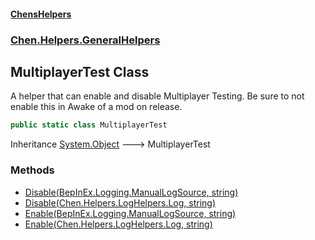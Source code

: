 #### [ChensHelpers](./index 'index')
### [Chen.Helpers.GeneralHelpers](./Chen-Helpers-GeneralHelpers 'Chen.Helpers.GeneralHelpers')
## MultiplayerTest Class
A helper that can enable and disable Multiplayer Testing. Be sure to not enable this in Awake of a mod on release.  
```csharp
public static class MultiplayerTest
```
Inheritance [System.Object](https://docs.microsoft.com/en-us/dotnet/api/System.Object 'System.Object') &#129106; MultiplayerTest  
### Methods
- [Disable(BepInEx.Logging.ManualLogSource, string)](./Chen-Helpers-GeneralHelpers-MultiplayerTest-Disable(BepInEx-Logging-ManualLogSource_string) 'Chen.Helpers.GeneralHelpers.MultiplayerTest.Disable(BepInEx.Logging.ManualLogSource, string)')
- [Disable(Chen.Helpers.LogHelpers.Log, string)](./Chen-Helpers-GeneralHelpers-MultiplayerTest-Disable(Chen-Helpers-LogHelpers-Log_string) 'Chen.Helpers.GeneralHelpers.MultiplayerTest.Disable(Chen.Helpers.LogHelpers.Log, string)')
- [Enable(BepInEx.Logging.ManualLogSource, string)](./Chen-Helpers-GeneralHelpers-MultiplayerTest-Enable(BepInEx-Logging-ManualLogSource_string) 'Chen.Helpers.GeneralHelpers.MultiplayerTest.Enable(BepInEx.Logging.ManualLogSource, string)')
- [Enable(Chen.Helpers.LogHelpers.Log, string)](./Chen-Helpers-GeneralHelpers-MultiplayerTest-Enable(Chen-Helpers-LogHelpers-Log_string) 'Chen.Helpers.GeneralHelpers.MultiplayerTest.Enable(Chen.Helpers.LogHelpers.Log, string)')
